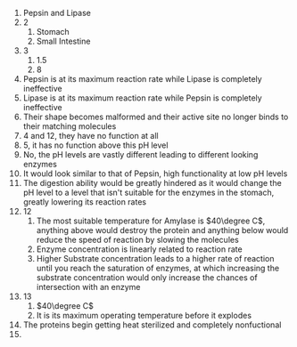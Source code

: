 1. Pepsin and Lipase
2. 2
	1. Stomach
	2. Small Intestine
3. 3
	1. 1.5
	2. 8
4. Pepsin is at its maximum reaction rate while Lipase is completely ineffective
5. Lipase is at its maximum reaction rate while Pepsin is completely ineffective
6. Their shape becomes malformed and their active site no longer binds to their matching molecules
7. 4 and 12, they have no function at all
8. 5, it has no function above this pH level
9. No, the pH levels are vastly different leading to different looking enzymes
10. It would look similar to that of Pepsin, high functionality at low pH levels
11. The digestion ability would be greatly hindered as it would change the pH level to a level that isn't suitable for the enzymes in the stomach, greatly lowering its reaction rates
12. 12
	1. The most suitable temperature for Amylase is $40\degree C$, anything above would destroy the protein and anything below would reduce the speed of reaction by slowing the molecules
	2. Enzyme concentration is linearly related to reaction rate
	3. Higher Substrate concentration leads to a higher rate of reaction until you reach the saturation of enzymes, at which increasing the substrate concentration would only increase the chances of intersection with an enzyme
13. 13
	1. $40\degree C$
	2. It is its maximum operating temperature before it explodes
14. The proteins begin getting heat sterilized and completely nonfuctional
15. 